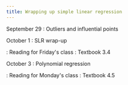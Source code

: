 ```yaml
---
title: Wrapping up simple linear regression
---
```


September 29
: Outliers and influential points

October 1
: SLR wrap-up

: Reading for Friday's class
  : Textbook 3.4

October 3
: Polynomial regression

: Reading for Monday's class
  : Textbook 4.5